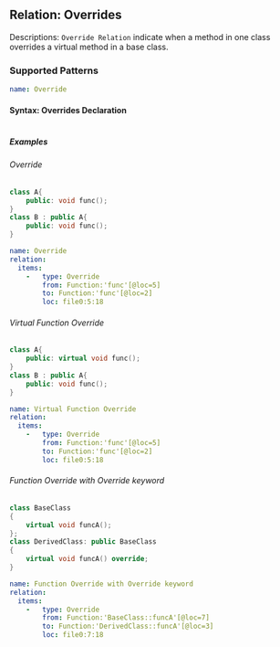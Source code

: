 ## Relation: Overrides

Descriptions:  `Override Relation` indicate when a method in one class overrides a virtual method in a base class.

### Supported Patterns
```yaml
name: Override
```
#### Syntax: Overrides Declaration
```text
```

##### Examples

######  Override
```CPP
class A{
    public: void func();
}
class B : public A{
    public: void func();
}
```

```yaml
name: Override
relation:
  items:
    -   type: Override
        from: Function:'func'[@loc=5]
        to: Function:'func'[@loc=2]
        loc: file0:5:18
```

######  Virtual Function Override
```CPP
class A{
    public: virtual void func();
}
class B : public A{
    public: void func();
}
```

```yaml
name: Virtual Function Override
relation:
  items:
    -   type: Override
        from: Function:'func'[@loc=5]
        to: Function:'func'[@loc=2]
        loc: file0:5:18
```


<!-- ######  Operator Function Override
```CPP
struct Complex {
   Complex( double r, double i ) : re(r), im(i) {}
   Complex operator+( Complex &other );
};
```

```yaml
name: Operator Function Override
relation:
    items:
        -   type: Override
            from: Function:'Complex::operator+'
            to: Function:'operator+'
            loc: file0:3:12
``` -->


######  Function Override with Override keyword
```CPP
class BaseClass
{
    virtual void funcA();
};
class DerivedClass: public BaseClass
{
    virtual void funcA() override;
}
```

```yaml
name: Function Override with Override keyword
relation:
  items:
    -   type: Override
        from: Function:'BaseClass::funcA'[@loc=7]
        to: Function:'DerivedClass::funcA'[@loc=3]
        loc: file0:7:18
```
